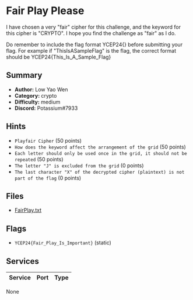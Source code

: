 # Fair Play Please
I have chosen a very "fair" cipher for this challenge, and the keyword for this cipher is "CRYPTO". I hope you find the challenge as "fair" as I do.

Do remember to include the flag format YCEP24{} before submitting your flag. For example if "ThisIsASampleFlag" is the flag, the correct format should be YCEP24{This_Is_A_Sample_Flag}

## Summary
- **Author:** Low Yao Wen
- **Category:** crypto
- **Difficulty:** medium
- **Discord:** Potassium#7933

## Hints
- `Playfair Cipher` (50 points)
- `How does the keyword affect the arrangement of the grid` (50 points)
- `Each letter should only be used once in the grid, it should not be repeated` (50 points)
- `The letter "J" is excluded from the grid` (0 points)
- `The last character "X" of the decrypted cipher (plaintext) is not part of the flag` (0 points)

## Files
- [FairPlay.txt](dist/FairPlay.txt)

## Flags
- `YCEP24{Fair_Play_Is_Important}` (static)

## Services
| Service | Port | Type |
| ------- | ---- | ---- |
None

